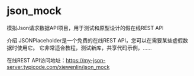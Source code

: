 # json_mock
模拟Json请求数据API项目，用于测试和原型设计的假在线REST API 

介绍
JSONPlaceholder是一个免费的在线REST API，您可以在需要某些虚假数据时使用它。 
它非常适合教程，测试新库，共享代码示例，......

在线REST API访问地址：https://my-json-server.typicode.com/xiewenlin/json_mock


